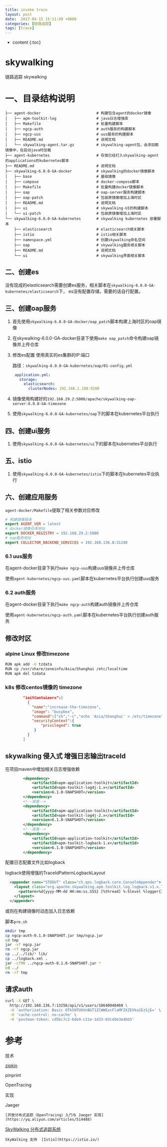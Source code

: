 ```yaml
---
title: invoke trace
layout: post
date:  2017-04-15 15:11:49 +0800 
categories: [链路追踪]
tags: [trace]
---
```



* content
{:toc}


# skywalking 
链路追踪 skywalking

# 一、目录结构说明
```
├── agent-docker                         # 构建包含agent的docker镜像
│   ├── apm-toolkit-log                  # java日志增强库
│   ├── Makefile                         # 批量构建脚本
│   ├── ngcp-auth                        # auth服务的构建脚本
│   ├── ngcp-uus                         # uus服务的构建脚本
│   ├── README.md                        # 说明文档
│   └── skywalking-agent.tar.gz          # skywalking-agent包，会添加都镜像中，在启动java时加载
├── agent-kubernetes                     # 存放已经打入skywalking-agent的applications的kubernetes脚本
├── README.md                            # 说明文档
├── skywalking-6.0.0-GA-docker           # skywalking的docker镜像脚本
│   ├── base                             # 基础镜像
│   ├── compose                          # docker-compose脚本
│   ├── Makefile                         # 批量构建docker镜像脚本
│   ├── oap                              # oap-server服务构建脚本
│   ├── oap-patch                        # 包装原镜像增加上海时区
│   ├── README.md                        # 说明文档
│   ├── ui                               # skywalking-UI的构建脚本
│   └── ui-patch                         # 包装原镜像增加上海时区
└── skywalking-6.0.0-GA-kubernetes       # skywalking kubernetes 部署脚本
    ├── elasticsearch                    # elasticsearch相关脚本
    ├── istio                            # istio相关脚本
    ├── namespace.yml                    # 创建skywalking命名空间
    ├── oap                              # skywalking服务相关脚本
    ├── README.md                        # 说明文档
    └── ui                               # skywalking界面相关脚本
```
## 二、创建es

没有现成的elasticsearch需要创建es服务，相关脚本在`skywalking-6.0.0-GA-kubernetes/elasticsearch`下，
es没有配置存储，需要的话自行配置。

## 三、创建oap服务

1. 首先使用`skywalking-6.0.0-GA-docker/oap_patch`脚本构建上海时区的oap镜像
2. 在skywalking-6.0.0-GA-docker目录下使用`make oap_patch`命令构建oap镜像并上传仓库
3. 修改es配置 使用真实的es集群的IP:端口

    路径：`skywalking-6.0.0-GA-kubernetes/oap/01-config.yml`
    ```yml
     application.yml:
       storage:
         elasticsearch:
           clusterNodes: 192.168.1.108:9200
    ```
4. 镜像使用构建好的`192.168.29.2:5000/apache/skywalking-oap-server:6.0.0-GA-timezone`
5. 使用`skywalking-6.0.0-GA-kubernetes/oap`下的脚本在kubernetes平台执行

## 四、创建ui服务

1. 使用`skywalking-6.0.0-GA-kubernetes/ui`下的脚本在kubernetes平台执行

## 五、istio

1. 使用`skywalking-6.0.0-GA-kubernetes/istio`下的脚本在kubernetes平台执行

## 六、创建应用服务

`agent-docker/Makefile`提取了相关参数对应修改

```makefile
# 构建镜像版本
export AGENT_VER = latest
# docker镜像仓库地址
export DOCKER_REGISTRY = 192.168.29.2:5000
# oap服务地址　
export COLLECTOR_BACKEND_SERVICES = 192.168.136.8:31180
```
### 6.1 uus服务

在agent-docker目录下执行`make ngcp-uus`构建uus镜像并上传仓库

使用`agent-kubernetes/ngcp-uus.yaml`脚本在kubernetes平台执行创建uus服务

### 6.2 auth服务

在agent-docker目录下执行`make ngcp-auth`构建auth镜像并上传仓库

使用`agent-kubernetes/ngcp-auth.yaml`脚本在kubernetes平台执行创建auth服务

## 修改时区

### alpine Linux 修改timezone
```bash
RUN apk add -U tzdata
RUN cp /usr/share/zoneinfo/Asia/Shanghai /etc/localtime
RUN apk del tzdata
```
### k8s 修改centos镜像的 timezone
```json
        "initContainers":[
          {
            "name":"increase-the-timezone",
            "image": "busybox",
            "command":["sh","-c","echo 'Asia/Shanghai' > /etc/timezone"],
            "securityContext":{
                "privileged": true
             }
          }
        ]
```

## skywalking 侵入式 增强日志输出traceId

在项目maven中增加相关日志增强依赖

```xml
        <dependency>
            <artifactId>apm-application-toolkit</artifactId>
            <artifactId>apm-toolkit-log4j-1.x</artifactId>
            <version>6.1.0-SNAPSHOT</version>
        </dependency>
        <!--或者-->
        <dependency>
            <artifactId>apm-application-toolkit</artifactId>
            <artifactId>apm-toolkit-log4j-2.x</artifactId>
            <version>6.1.0-SNAPSHOT</version>
        </dependency>        
        <!--或者-->
        <dependency>
            <artifactId>apm-application-toolkit</artifactId>
            <artifactId>apm-toolkit-logback-1.x</artifactId>
            <version>6.1.0-SNAPSHOT</version>
        </dependency>        
```

配置日志配置文件比如logback

logback使用增强的TraceIdPatternLogbackLayout

```xml
  <appender name="STDOUT" class="ch.qos.logback.core.ConsoleAppender">
    <layout class="org.apache.skywalking.apm.toolkit.log.logback.v1.x.TraceIdPatternLogbackLayout">
      <pattern>%d{yyyy-MM-dd HH:mm:ss.SSS} [%thread] %-5level %logger{36} - %tid - %msg%n</pattern>
    </layout>
  </appender>
```

或则在构建镜像时动态加入日志依赖

脚本`pre.sh`
```bash
mkdir tmp
cp ngcp-auth-0.1.0-SNAPSHOT.jar tmp/ngcp.jar
cd tmp
jar -xf ngcp.jar
rm -rf ngcp.jar
cp ../../lib/* lib/
cp ../logback.xml .
jar -cfM0 ../ngcp-auth-0.1.0-SNAPSHOT.jar *
cd ../
rm -rf tmp
```



## 请求auth
```bash
curl -X GET \
  http://192.168.136.7:13256/api/v1/users/18640048460 \
  -H 'authorization: Basic OTk5OTU6VnBGT1ZCWWExcFlaMFZXZEVka1EzSjE=' \
  -H 'cache-control: no-cache' \
  -H 'postman-token: cd5bc7c2-6de9-c21e-1d33-83cdde3e4bb5'

```


  
  
  
# 参考


技术

[zipkin](https://zipkin.io/)

pinprint

OpenTracing

实现

Jaeger 

    [开放分布式追踪（OpenTracing）入门与 Jaeger 实现](https://yq.aliyun.com/articles/514488)

[SkyWalking 分布式追踪系统](https://www.jianshu.com/p/2fd56627a3cf)

    SkyWalking 支持  [Istio](https://istio.io/)